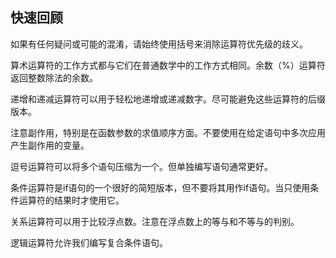 ## 快速回顾

如果有任何疑问或可能的混淆，请始终使用括号来消除运算符优先级的歧义。

算术运算符的工作方式都与它们在普通数学中的工作方式相同。余数（%）运算符返回整数除法的余数。

递增和递减运算符可以用于轻松地递增或递减数字。尽可能避免这些运算符的后缀版本。

注意副作用，特别是在函数参数的求值顺序方面。不要使用在给定语句中多次应用产生副作用的变量。

逗号运算符可以将多个语句压缩为一个。但单独编写语句通常更好。

条件运算符是if语句的一个很好的简短版本，但不要将其用作if语句。当只使用条件运算符的结果时才使用它。

关系运算符可以用于比较浮点数。注意在浮点数上的等与和不等与的判别。

逻辑运算符允许我们编写复合条件语句。